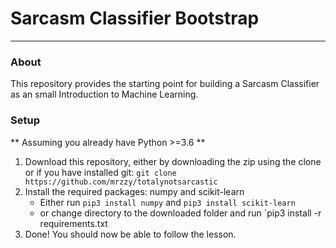 # Sarcasm Classifier Bootstrap
---
### About
This repository provides the starting point for building a Sarcasm Classifier 
as an small Introduction to Machine Learning.

### Setup 
** Assuming you already have Python >=3.6 **
1. Download this repository, either by downloading the zip using the clone or
if you have installed git: `git clone https://github.com/mrzzy/totalynotsarcastic`
2. Install the required packages: numpy and scikit-learn 
    * Either run `pip3 install numpy` and `pip3 install scikit-learn`
    * or change directory to the downloaded folder and run `pip3 install -r requirements.txt
3. Done! You should now be able to follow the lesson.
